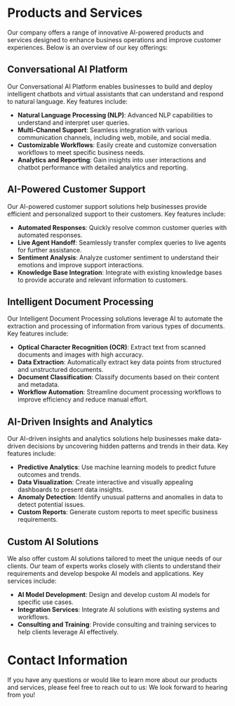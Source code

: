 # Products and Services

Our company offers a range of innovative AI-powered products and services designed to enhance business operations and improve customer experiences. Below is an overview of our key offerings:

## Conversational AI Platform

Our Conversational AI Platform enables businesses to build and deploy intelligent chatbots and virtual assistants that can understand and respond to natural language. Key features include:

- **Natural Language Processing (NLP)**: Advanced NLP capabilities to understand and interpret user queries.
- **Multi-Channel Support**: Seamless integration with various communication channels, including web, mobile, and social media.
- **Customizable Workflows**: Easily create and customize conversation workflows to meet specific business needs.
- **Analytics and Reporting**: Gain insights into user interactions and chatbot performance with detailed analytics and reporting.

## AI-Powered Customer Support

Our AI-powered customer support solutions help businesses provide efficient and personalized support to their customers. Key features include:

- **Automated Responses**: Quickly resolve common customer queries with automated responses.
- **Live Agent Handoff**: Seamlessly transfer complex queries to live agents for further assistance.
- **Sentiment Analysis**: Analyze customer sentiment to understand their emotions and improve support interactions.
- **Knowledge Base Integration**: Integrate with existing knowledge bases to provide accurate and relevant information to customers.

## Intelligent Document Processing

Our Intelligent Document Processing solutions leverage AI to automate the extraction and processing of information from various types of documents. Key features include:

- **Optical Character Recognition (OCR)**: Extract text from scanned documents and images with high accuracy.
- **Data Extraction**: Automatically extract key data points from structured and unstructured documents.
- **Document Classification**: Classify documents based on their content and metadata.
- **Workflow Automation**: Streamline document processing workflows to improve efficiency and reduce manual effort.

## AI-Driven Insights and Analytics

Our AI-driven insights and analytics solutions help businesses make data-driven decisions by uncovering hidden patterns and trends in their data. Key features include:

- **Predictive Analytics**: Use machine learning models to predict future outcomes and trends.
- **Data Visualization**: Create interactive and visually appealing dashboards to present data insights.
- **Anomaly Detection**: Identify unusual patterns and anomalies in data to detect potential issues.
- **Custom Reports**: Generate custom reports to meet specific business requirements.

## Custom AI Solutions

We also offer custom AI solutions tailored to meet the unique needs of our clients. Our team of experts works closely with clients to understand their requirements and develop bespoke AI models and applications. Key services include:

- **AI Model Development**: Design and develop custom AI models for specific use cases.
- **Integration Services**: Integrate AI solutions with existing systems and workflows.
- **Consulting and Training**: Provide consulting and training services to help clients leverage AI effectively.

# Contact Information

If you have any questions or would like to learn more about our products and services, please feel free to reach out to us:
We look forward to hearing from you!

